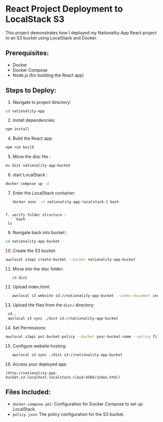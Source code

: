 # React Project Deployment to LocalStack S3

This project demonstrates how I deployed my Nationality-App React project to an S3 bucket using LocalStack and Docker.


## Prerequisites:
- Docker
- Docker Compose
- Node.js (for building the React app)

## Steps to Deploy:

1. Navigate to project directory:
  ```bash
 cd nationality-app   
```

2. Install dependencies:
  ```bash
 npm install   
```

4. Build the React app:
  ```bash
 npm run build   
```

5. Move the disc file :
  ```bash
 mv dist nationality-app-bucket
   ```

6. start LocalStack :
  ```bash
 docker compose up -d
   ```

7. Enter the LocalStack container:
   ```bash
   docker exec -it nationality-app-localstack-1 bash
```

7. verify folder structure :
  ```bash
 ls
```

9. Navigate back into bucket :
  ```bash
 cd nationality-app-bucket
 ```


10. Create the S3 bucket:
   ```bash
   awslocal s3api create-bucket --bucket nationality-app-bucket
 ```

11. Move into the disc folder:
   ```bash
      cd dist
 ```
12. Upload index.html:
   ```bash
      awslocal s3 website s3://nationality-app-bucket --index-document index.html
 ```

13. Upload the files from the `dist/` directory:
   ```bash
    cd..
    awslocal s3 sync ./dist s3://nationality-app-bucket
 ```

14. Set Permissions:
   ```bash
   awslocal s3api put-bucket-policy --bucket your-bucket-name --policy file://policy.json
 ```
15. Configure website hosting:
   ```bash
      awslocal s3 sync ./dist s3://nationality-app-bucket
 ```


16. Access your deployed app:
   ```
(http://nationality-app-bucket.s3.localhost.localstack.cloud:4566/index.html)
 ```

## Files Included:
- `docker-compose.yml`: Configuration for Docker Compose to set up LocalStack.
- `policy.json`: The policy configuration for the S3 bucket.
